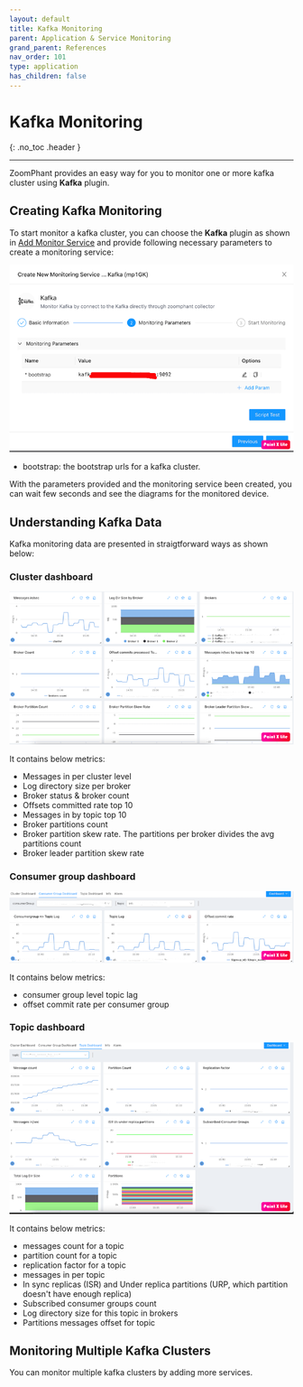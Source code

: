 ```yaml
---
layout: default
title: Kafka Monitoring
parent: Application & Service Monitoring
grand_parent: References
nav_order: 101
type: application
has_children: false
---
```


# Kafka Monitoring
{: .no_toc .header }

----
ZoomPhant provides an easy way for you to monitor one or more kafka cluster using **Kafka** plugin.

## Creating Kafka Monitoring

To start monitor a  kafka cluster, you can choose the **Kafka** plugin as shown in  [Add Monitor Service](../service/) and provide following necessary parameters to create a monitoring service:

![image-20240329150532194](image-20240329150532194.png)

* bootstrap: the bootstrap urls for a kafka cluster. 

With the parameters provided and the monitoring service been created, you can wait few seconds and see the diagrams for the monitored device.

## Understanding Kafka Data

Kafka monitoring data are presented in straigtforward ways as shown below:

### Cluster dashboard	

![image-20240329150828987](image-20240329150828987.png)

It contains below metrics:

- Messages in per cluster level
- Log directory size per broker
- Broker status & broker count
- Offsets committed rate top 10
- Messages in by topic top 10
- Broker partitions count 
- Broker partition skew rate. The partitions per broker divides the avg partitions count
- Broker leader partition skew rate 

### Consumer group dashboard

![image-20240329151215483](image-20240329151215483.png)

It contains below metrics:

- consumer group level topic lag
- offset commit rate per consumer group

### Topic dashboard

![image-20240329151330414](image-20240329151330414.png)

It contains below metrics:

- messages count for a topic
- partition count for a topic
- replication factor for a topic
- messages in per topic
- In sync replicas (ISR) and Under replica partitions (URP, which partition doesn't have enough replica)
- Subscribed consumer groups count
- Log directory size for this topic in brokers
- Partitions messages offset for topic



## Monitoring Multiple Kafka Clusters

You can monitor multiple kafka clusters by adding more services.
